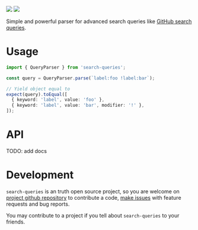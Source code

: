 [![](https://img.shields.io/npm/v/search-queries.svg)](https://www.npmjs.com/package/search-queries) ![](https://github.com/vitonsky/search-queries/actions/workflows/codeql-analysis.yml/badge.svg)

Simple and powerful parser for advanced search queries like [GitHub search queries](https://docs.github.com/en/search-github/getting-started-with-searching-on-github/understanding-the-search-syntax).

# Usage

```ts
import { QueryParser } from 'search-queries';

const query = QueryParser.parse(`label:foo !label:bar`);

// Yield object equal to
expect(query).toEqual([
  { keyword: 'label', value: 'foo' },
  { keyword: 'label', value: 'bar', modifier: '!' },
]);
```

# API

TODO: add docs

# Development

`search-queries` is an truth open source project, so you are welcome on [project github repository](https://github.com/vitonsky/search-queries/) to contribute a code, [make issues](https://github.com/vitonsky/search-queries/issues/new/choose) with feature requests and bug reports.

You may contribute to a project if you tell about `search-queries` to your friends.